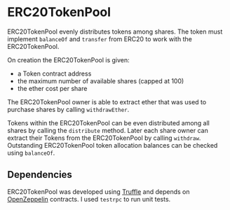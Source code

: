 # ERC20TokenPool

ERC20TokenPool evenly distributes tokens among shares. The token must implement `balanceOf` and `transfer` from ERC20 to work with the ERC20TokenPool.

On creation the ERC20TokenPool is given:

* a Token contract address
* the maximum number of available shares (capped at 100)
* the ether cost per share

The ERC20TokenPool owner is able to extract ether that was used to purchase shares by calling `withdrawEther`.

Tokens within the ERC20TokenPool can be even distributed among all shares by calling the `distribute` method. Later each share owner can extract their Tokens from the ERC20TokenPool by calling `withdraw`. Outstanding ERC20TokenPool token allocation balances can be checked using `balanceOf`.

## Dependencies

ERC20TokenPool was developed using [Truffle](https://github.com/ConsenSys/truffle) and depends on [OpenZeppelin](https://github.com/OpenZeppelin/zeppelin-solidity) contracts. I used `testrpc` to run unit tests.

